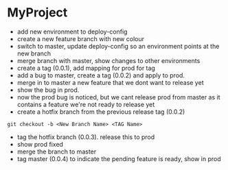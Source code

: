 # MyProject

- add new environment to deploy-config
- create a new feature branch with new colour
- switch to master, update deploy-config so an environment points at the new branch
- merge branch with master, show changes to other environments
- create a tag (0.0.1), add mapping for prod for tag
- add a bug to master, create a tag (0.0.2) and apply to prod.
- merge in to master a new feature that we dont want to release yet
- show the bug in prod.
- now the prod bug is noticed, but we cant release prod from master as it contains a feature we're not ready to release yet
- create a hotfix branch from the previous release tag (0.0.2)

```
git checkout -b <New Branch Name> <TAG Name>
```

- tag the hotfix branch (0.0.3). release this to prod
- show prod fixed
- merge the branch to master
- tag master (0.0.4) to indicate the pending feature is ready, show in prod